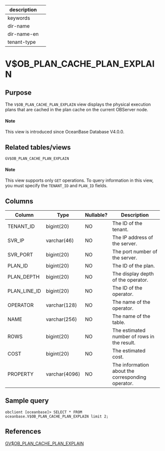 |description||
|---|---|
|keywords||
|dir-name||
|dir-name-en||
|tenant-type||

# V$OB_PLAN_CACHE_PLAN_EXPLAIN

## Purpose

The `V$OB_PLAN_CACHE_PLAN_EXPLAIN` view displays the physical execution plans that are cached in the plan cache on the current OBServer node.

<main id="notice" type='explain'>
  <h4>Note</h4>
  <p>This view is introduced since OceanBase Database V4.0.0. </p>
</main>


## Related tables/views

`GV$OB_PLAN_CACHE_PLAN_EXPLAIN`


  <main id="notice" type='explain'>
    <h4>Note</h4>
    <p>This view supports only <code>GET</code> operations. To query information in this view, you must specify the <code>TENANT_ID</code> and <code>PLAN_ID</code> fields. </p>
  </main>

## Columns

| **Column** | **Type** | **Nullable?** | **Description** |
|--------------|---------------|------------|------------------|
| TENANT_ID | bigint(20) | NO | The ID of the tenant. |
| SVR_IP | varchar(46) | NO | The IP address of the server. |
| SVR_PORT | bigint(20) | NO | The port number of the server. |
| PLAN_ID | bigint(20) | NO | The ID of the plan. |
| PLAN_DEPTH | bigint(20) | NO | The display depth of the operator. |
| PLAN_LINE_ID | bigint(20) | NO | The ID of the operator. |
| OPERATOR | varchar(128) | NO | The name of the operator. |
| NAME | varchar(256) | NO | The name of the table. |
| ROWS | bigint(20) | NO | The estimated number of rows in the result. |
| COST | bigint(20) | NO | The estimated cost. |
| PROPERTY | varchar(4096) | NO | The information about the corresponding operator. |

## Sample query

```shell
obclient [oceanbase]> SELECT * FROM oceanbase.V$OB_PLAN_CACHE_PLAN_EXPLAIN limit 2;
```

## References

[GV$OB_PLAN_CACHE_PLAN_EXPLAIN](6800.v-plan_cache_plan_explain-of-sys-tenant.md)